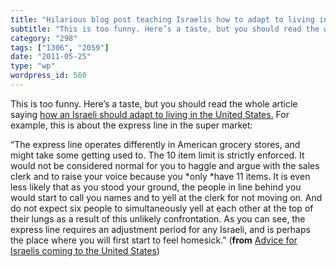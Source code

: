 ```yaml
---
title: "Hilarious blog post teaching Israelis how to adapt to living in the USA"
subtitle: "This is too funny. Here’s a taste, but you should read the whole article saying [how an Israeli shou..."
category: "298"
tags: ["1306", "2059"]
date: "2011-05-25"
type: "wp"
wordpress_id: 560
---
```

This is too funny. Here’s a taste, but you should read the whole article saying [how an Israeli should adapt to living in the United States.](http://avi-rubin.blogspot.com/2011/05/advice-for-israelis-coming-to-us.html) For example, this is about the express line in the super market:

> 

“The express line operates differently in American grocery stores, and might take some getting used to. The 10 item limit is strictly enforced. It would not be considered normal for you to haggle and argue with the sales clerk and to raise your voice because you *only *have 11 items. It is even less likely that as you stood your ground, the people in line behind you would start to call you names and to yell at the clerk for not moving on. And do not expect six people to simultaneously yell at each other at the top of their lungs as a result of this unlikely confrontation. As you can see, the express line requires an adjustment period for any Israeli, and is perhaps the place where you will first start to feel homesick.” (**from** [Advice for Israelis coming to the United States](http://avi-rubin.blogspot.com/2011/05/advice-for-israelis-coming-to-us.html))